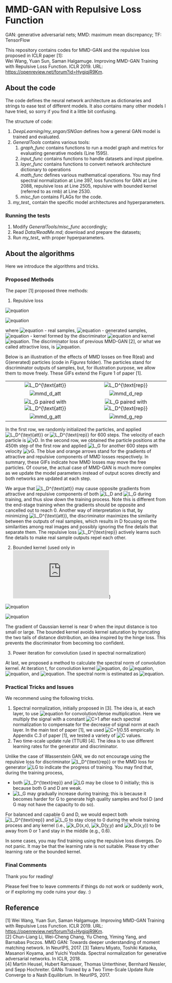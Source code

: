 # MMD-GAN with Repulsive Loss Function
GAN: generative adversarial nets; MMD: maximum mean discrepancy; TF: TensorFlow

This repository contains codes for MMD-GAN and the repulsive loss proposed in ICLR paper [1]: \
Wei Wang, Yuan Sun, Saman Halgamuge. Improving MMD-GAN Training with Repulsive Loss Function. ICLR 2019. URL: https://openreview.net/forum?id=HygjqjR9Km.

## About the code
The code defines the neural network architecture as dictionaries and strings to ease test of different models. It also contains many other models I have tried, so sorry if you find it a little bit confusing.

The structure of code:
1. _DeepLearning/my_sngan/SNGan_ defines how a general GAN model is trained and evaluated. 
2. _GeneralTools_ contains various tools:
    1. _graph_func_ contains functions to run a model graph and metrics for evaluating generative models (Line 1595).
    2. _input_func_ contains functions to handle datasets and input pipeline.
    3. _layer_func_ contains functions to convert network architecture dictionary to operations
    4. _math_func_ defines various mathematical operations. You may find spectral normalization at Line 397, loss functions for GAN at Line 2088, repulsive loss at Line 2505, repulsive with bounded kernel (referred to as rmb) at Line 2530.
    5. _misc_fun_ contains FLAGs for the code.
3. *my_test_* contain the specific model architectures and hyperparameters. 

### Running the tests
1. Modify _GeneralTools/misc_func_ accordingly; 
2. Read _Data/ReadMe.md_; download and prepare the datasets;
3. Run *my_test_* with proper hyperparameters.

## About the algorithms
Here we introduce the algorithms and tricks. 

### Proposed Methods
The paper [1] proposed three methods:
1. Repulsive loss

![equation](https://latex.codecogs.com/gif.latex?\inline&space;L_G=\sum_{i\ne&space;j}k_D(x_i,x_j)-2\sum_{i\ne&space;j}k_D(x_i,y_j)&plus;\sum_{i\ne&space;j}k_D(y_i,y_j))

![equation](https://latex.codecogs.com/gif.latex?\inline&space;L_D^{\text{rep}}=\sum_{i\ne&space;j}k_D(x_i,x_j)-\sum_{i\ne&space;j}k_D(y_i,y_j))

where ![equation](https://latex.codecogs.com/gif.latex?\inline&space;x_i,x_j) - real samples, ![equation](https://latex.codecogs.com/gif.latex?\inline&space;y_i,y_j) - generated samples, ![equation](https://latex.codecogs.com/gif.latex?\inline&space;k_D) - kernel formed by the discriminator ![equation](https://latex.codecogs.com/gif.latex?\inline&space;D) and kernel ![equation](https://latex.codecogs.com/gif.latex?\inline&space;k). The discriminator loss of previous MMD-GAN [2], or what we called attractive loss, is ![equation](https://latex.codecogs.com/gif.latex?\inline&space;L_D^{\text{att}}=-L_G). 

Below is an illustration of the effects of MMD losses on free R(eal) and G(enerated) particles (code in _Figures_ folder). The particles stand for discriminator outputs of samples, but, for illustration purpose, we allow them to move freely. These GIFs extend the Figure 1 of paper [1].

| | |
| :---: | :---: |
|<img src="https://latex.codecogs.com/gif.latex?\inline&space;L_D^{\text{att}}" title="L_D^{\text{att}}"/> | <img src="https://latex.codecogs.com/gif.latex?\inline&space;L_D^{\text{rep}}" title="L_D^{\text{rep}}"/> |
|<img src="Figures/0_mmd_d_att.gif" alt="mmd_d_att">  |  <img src="Figures/0_mmd_d_rep.gif" alt="mmd_d_rep"> |
| <img src="https://latex.codecogs.com/gif.latex?\inline&space;L_G" title="L_G"/> paired with <img src="https://latex.codecogs.com/gif.latex?\inline&space;L_D^{\text{att}}" title="L_D^{\text{att}}"/> | <img src="https://latex.codecogs.com/gif.latex?\inline&space;L_G" title="L_G"/> paired with <img src="https://latex.codecogs.com/gif.latex?\inline&space;L_D^{\text{rep}}" title="L_D^{\text{rep}}"/> |
| <img src="Figures/0_mmd_g_att.gif" alt="mmd_g_att">  |  <img src="Figures/0_mmd_g_rep.gif" alt="mmd_g_rep"> |

In the first row, we randomly initialized the particles, and applied <img src="https://latex.codecogs.com/gif.latex?\inline&space;L_D^{\text{att}}" title="L_D^{\text{att}}"/> or <img src="https://latex.codecogs.com/gif.latex?\inline&space;L_D^{\text{rep}}" title="L_D^{\text{rep}}"/> for 600 steps. The velocity of each particle is <img src="https://latex.codecogs.com/gif.latex?\inline&space;-0.01\nabla{L_D}" title="vD"/>. In the second row, we obtained the particle positions at the 450th step of the first row and applied <img src="https://latex.codecogs.com/gif.latex?\inline&space;L_G" title="L_G"/> for another 600 steps with velocity <img src="https://latex.codecogs.com/gif.latex?\inline&space;-0.01\nabla{L_G}" title="vG"/>. The blue and orange arrows stand for the gradients of attractive and repulsive components of MMD losses respectively. In summary, these GIFs indicate how MMD losses may move the free particles. Of course, the actual case of MMD-GAN is much more complex as we update the model parameters instead of output scores directly and both networks are updated at each step. 

We argue that <img src="https://latex.codecogs.com/gif.latex?\inline&space;L_D^{\text{att}}" title="L_D^{\text{att}}"/> may cause opposite gradients from attractive and repulsive components of both <img src="https://latex.codecogs.com/gif.latex?\inline&space;L_D" title="L_D"/> and <img src="https://latex.codecogs.com/gif.latex?\inline&space;L_G" title="L_G"/> during training, and thus slow down the training process. Note this is different from the end-stage training when the gradients should be opposite and cancelled out to reach 0. Another way of interpretation is that, by minimizing <img src="https://latex.codecogs.com/gif.latex?\inline&space;L_D^{\text{att}}" title="L_D^{\text{att}}"/>, the discriminator maximizes the similarity between the outputs of real samples, which results in D focusing on the similarities among real images and possibly ignoring the fine details that separate them. The repulsive loss <img src="https://latex.codecogs.com/gif.latex?\inline&space;L_D^{\text{rep}}" title="L_D^{\text{rep}}"/> actively learns such fine details to make real sample outputs repel each other. 

2. Bounded kernel (used only in ![equation](https://latex.codecogs.com/gif.latex?L_D))

![equation](https://latex.codecogs.com/gif.latex?\inline&space;k_D^{b}(x_i,x_j)&space;=\exp(-\frac{1}{2\sigma^2}\min(\left&space;\|&space;D(x_i)-D(x_j)&space;\right&space;\|^2,&space;b_u)))

![equation](https://latex.codecogs.com/gif.latex?\inline&space;k_D^{b}(y_i,y_j)&space;=\exp(-\frac{1}{2\sigma^2}\max(\left&space;\|&space;D(y_i)-D(y_j)&space;\right&space;\|^2,&space;b_l)))

The gradient of Gaussian kernel is near 0 when the input distance is too small or large. The bounded kernel avoids kernel saturation by truncating the two tails of distance distribution, an idea inspired by the hinge loss. This prevents the discriminator from becoming too confident.

3. Power iteration for convolution (used in spectral normalization)

At last, we proposed a method to calculate the spectral norm of convolution kernel. At iteration t, for convolution kernel ![equation](https://latex.codecogs.com/gif.latex?\inline&space;W_c), do ![equation](https://latex.codecogs.com/gif.latex?\inline&space;u=\text{conv}(W_c,v^t)), ![equation](https://latex.codecogs.com/gif.latex?\inline&space;\hat{v}=\text{transpose-conv}(W_c,u)), and ![equation](https://latex.codecogs.com/gif.latex?\inline&space;v^{t+1}=\hat{v}/\left&space;\|&space;\hat{v}&space;\right&space;\|). The spectral norm is estimated as ![equation](https://latex.codecogs.com/gif.latex?\inline&space;\sigma_W=\left&space;\|&space;u&space;\right&space;\|).

### Practical Tricks and Issues
We recommend using the following tricks.
1. Spectral normalization, initially proposed in [3]. The idea is, at each layer, to use ![equation](https://latex.codecogs.com/gif.latex?\inline&space;\hat{W}_c=W_c\cdot&space;\frac{C}{\sigma_W}) for convolution/dense multiplication. Here we multiply the signal with a constant <img src="https://latex.codecogs.com/gif.latex?\inline&space;C>1" title="C>1"/> after each spectral normalization to compensate for the decrease of signal norm at each layer. In the main text of paper [1], we used <img src="https://latex.codecogs.com/gif.latex?\inline&space;C=1/0.55" title="C=1/0.55"/> empirically. In Appendix C.3 of paper [1], we tested a variety of <img src="https://latex.codecogs.com/gif.latex?\inline&space;C" title="C"/> values.
2. Two time-scale update rule (TTUR) [4]. The idea is to use different learning rates for the generator and discriminator.

Unlike the case of Wasserstein GAN, we do not encourage using the repulsive loss for discriminator <img src="https://latex.codecogs.com/gif.latex?\inline&space;L_D^{\text{rep}}" title="L_D^{\text{rep}}"/> or the MMD loss for generator <img src="https://latex.codecogs.com/gif.latex?\inline&space;L_G}" title="LG"/> to indicate the progress of training. You may find that, during the training process,
- both <img src="https://latex.codecogs.com/gif.latex?\inline&space;L_D^{\text{rep}}" title="L_D^{\text{rep}}"/> and <img src="https://latex.codecogs.com/gif.latex?\inline&space;L_G}" title="LG"/> may be close to 0 initially; this is because both G and D are weak.
- <img src="https://latex.codecogs.com/gif.latex?\inline&space;L_G}" title="L_G"/> may gradually increase during training; this is because it becomes harder for G to generate high quality samples and fool D (and G may not have the capacity to do so).

For balanced and capable G and D, we would expect both <img src="https://latex.codecogs.com/gif.latex?\inline&space;L_D^{\text{rep}}" title="L_D^{\text{rep}}"/> and <img src="https://latex.codecogs.com/gif.latex?\inline&space;L_G}" title="L_G"/> to stay close to 0 during the whole training process and any kernel (i.e., <img src="https://latex.codecogs.com/gif.latex?\inline&space;k_D(x,x)}" title="k_D(x,x)"/>, <img src="https://latex.codecogs.com/gif.latex?\inline&space;k_D(y,y)}" title="k_D(y,y)"/> and <img src="https://latex.codecogs.com/gif.latex?\inline&space;k_D(x,y)}" title="k_D(x,y)"/>) to be away from 0 or 1 and stay in the middle (e.g., 0.6).

In some cases, you may find training using the repulsive loss diverges. Do not panic. It may be that the learning rate is not suitable. Please try other learning rate or the bounded kernel. 

### Final Comments
Thank you for reading!

Please feel free to leave comments if things do not work or suddenly work, or if exploring my code ruins your day. :)

## Reference
[1] Wei Wang, Yuan Sun, Saman Halgamuge. Improving MMD-GAN Training with Repulsive Loss Function. ICLR 2019. URL: https://openreview.net/forum?id=HygjqjR9Km. \
[2] Chun-Liang Li, Wei-Cheng Chang, Yu Cheng, Yiming Yang, and Barnabas Poczos. MMD GAN: Towards deeper understanding of moment matching network. In NeurIPS, 2017.
[3] Takeru Miyato, Toshiki Kataoka, Masanori Koyama, and Yuichi Yoshida. Spectral normalization
for generative adversarial networks. In ICLR, 2018. \
[4] Martin Heusel, Hubert Ramsauer, Thomas Unterthiner, Bernhard Nessler, and Sepp Hochreiter.  GANs Trained by a Two Time-Scale Update Rule Converge to a Nash Equilibrium. In NeurIPS, 2017.
